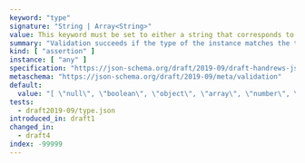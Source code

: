 ```yaml
---
keyword: "type"
signature: "String | Array<String>"
value: This keyword must be set to either a string that corresponds to one of the supported types, or a *non-empty* array of unique strings that correspond to one of the supported types
summary: "Validation succeeds if the type of the instance matches the type represented by the given type, or matches at least one of the given types."
kind: [ "assertion" ]
instance: [ "any" ]
specification: "https://json-schema.org/draft/2019-09/draft-handrews-json-schema-validation-02#rfc.section.6.1.1"
metaschema: "https://json-schema.org/draft/2019-09/meta/validation"
default:
  value: "[ \"null\", \"boolean\", \"object\", \"array\", \"number\", \"string\" ]"
tests:
  - draft2019-09/type.json
introduced_in: draft1
changed_in:
  - draft4
index: -99999
---
```

